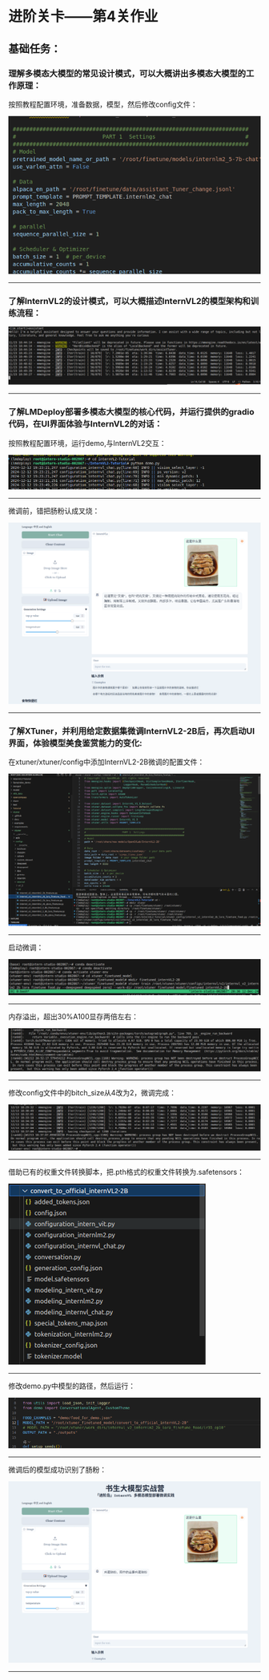 


# 进阶关卡——第4关作业

    
## 基础任务：
### 理解多模态大模型的常见设计模式，可以大概讲出多模态大模型的工作原理：


按照教程配置环境，准备数据，模型，然后修改config文件：

  
![erro](https://github.com/Victory-7291/AI_Lab/raw/main/images/2024-11-23%2010-50-52.png "2024-11-20%2010-52-40.png")

  
-------------------------------------------------------------------------------------------------------------------

  
### 了解InternVL2的设计模式，可以大概描述InternVL2的模型架构和训练流程：

  
![erro](https://github.com/Victory-7291/AI_Lab/raw/main/images/2024-11-23%2010-51-16.png "2024-11-20%2016-23-28.png")

  
-------------------------------------------------------------------------------------------------------------------


### 了解LMDeploy部署多模态大模型的核心代码，并运行提供的gradio代码，在UI界面体验与InternVL2的对话：


按照教程配置环境，运行demo,与InternVL2交互：

  
![erro](https://github.com/Victory-7291/AI_Lab/raw/main/images/2024-12-12%2019-27-54.png "2024-11-20%2021-42-15.png")

  
-------------------------------------------------------------------------------------------------------------------


微调前，错把肠粉认成叉烧：


![erro](https://github.com/Victory-7291/AI_Lab/raw/main/images/2024-12-14%2010-07-15.png "2024-11-20%2021-42-31.png")

  
-------------------------------------------------------------------------------------------------------------------


### 了解XTuner，并利用给定数据集微调InternVL2-2B后，再次启动UI界面，体验模型美食鉴赏能力的变化:


在xtuner/xtuner/config中添加InternVL2-2B微调的配置文件：

  
![erro](https://github.com/Victory-7291/AI_Lab/raw/main/images/2024-12-12%2020-05-49.png "2024-11-20%2021-43-08.png")

  
-------------------------------------------------------------------------------------------------------------------


启动微调：

  
![erro](https://github.com/Victory-7291/AI_Lab/raw/main/images/2024-12-12%2020-37-18.png "2024-11-20%2021-42-31.png")

  
-------------------------------------------------------------------------------------------------------------------


内存溢出，超出30%A100显存两倍左右：

![erro](https://github.com/Victory-7291/AI_Lab/raw/main/images/2024-12-12%2021-03-19.png "2024-11-20%2021-42-15.png")

  
-------------------------------------------------------------------------------------------------------------------


修改config文件中的bitch_size从4改为2，微调完成：

![erro](https://github.com/Victory-7291/AI_Lab/raw/main/images/2024-12-13%2021-23-49.png "2024-11-20%2021-43-08.png")

  
-------------------------------------------------------------------------------------------------------------------


借助已有的权重文件转换脚本，把.pth格式的权重文件转换为.safetensors：

  
![erro](https://github.com/Victory-7291/AI_Lab/raw/main/images/2024-12-13%2021-44-22.png "2024-11-20%2021-43-50.png")

  
-------------------------------------------------------------------------------------------------------------------


修改demo.py中模型的路径，然后运行：

  
![erro](https://github.com/Victory-7291/AI_Lab/raw/main/images/2024-12-13%2021-49-43.png "2024-11-20%2021-43-50.png")

  
-------------------------------------------------------------------------------------------------------------------


微调后的模型成功识别了肠粉：

  
![erro](https://github.com/Victory-7291/AI_Lab/raw/main/images/2024-12-14%2010-15-06.png "2024-11-20%2021-42-31.png")

  
-------------------------------------------------------------------------------------------------------------------

